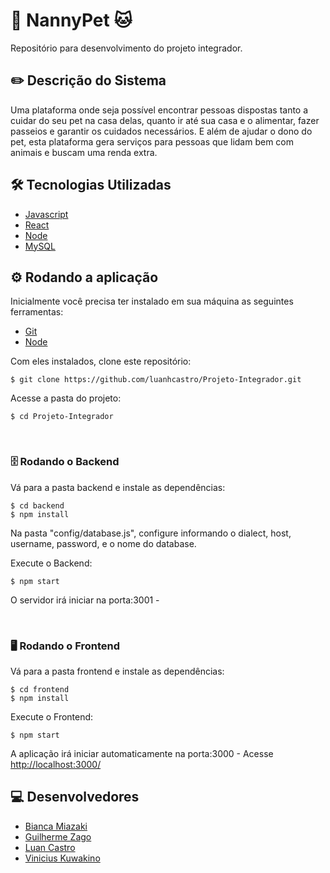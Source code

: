 
# 🐶 NannyPet 🐱
Repositório para desenvolvimento do projeto integrador.

## ✏️ Descrição do Sistema

Uma plataforma onde seja possível encontrar pessoas dispostas tanto a cuidar do seu pet na casa delas, quanto ir até sua casa e o alimentar, fazer passeios e garantir os cuidados necessários. E além de ajudar o dono do pet, esta plataforma gera serviços para pessoas que lidam bem com animais e buscam uma renda extra.

## 🛠️ Tecnologias Utilizadas

- [Javascript](https://www.javascript.com/)
- [React](https://pt-br.reactjs.org/)
- [Node](https://nodejs.org/en/)
- [MySQL](https://www.mysql.com/)

## ⚙️ Rodando a aplicação

Inicialmente você precisa ter instalado em sua máquina as seguintes ferramentas:
- [Git](https://git-scm.com) 
- [Node](https://nodejs.org/en/)

Com eles instalados, clone este repositório:
```shell
$ git clone https://github.com/luanhcastro/Projeto-Integrador.git
```

Acesse a pasta do projeto:
```shell
$ cd Projeto-Integrador
```
<br/>
	
### 🗄️ Rodando o Backend

Vá para a pasta backend e instale as dependências:
```shell
$ cd backend
$ npm install
```

Na pasta "config/database.js", configure informando o dialect, host, username, password, e o nome do database.

Execute o Backend: 
```shell
$ npm start
```
O servidor irá iniciar na porta:3001 -

<br/>

### 🖥️ Rodando o Frontend

Vá para a pasta frontend e instale as dependências:
```shell
$ cd frontend
$ npm install
```

Execute o Frontend: 
```shell
$ npm start
```
A aplicação irá iniciar automaticamente na porta:3000 - Acesse <http://localhost:3000/>

## 💻 Desenvolvedores

-  [Bianca Miazaki](https://github.com/bmiazaki)
-  [Guilherme Zago](https://github.com/GuilhermeZCanesin)
-  [Luan Castro](https://github.com/luanhcastro)
-  [Vinicius Kuwakino](https://github.com/viniciuskuwakino)

# 
